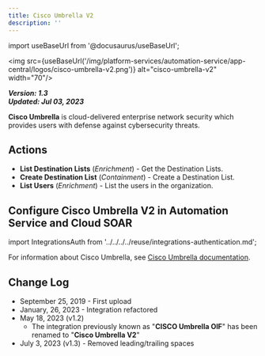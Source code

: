 ```yaml
---
title: Cisco Umbrella V2
description: ''
---
```

import useBaseUrl from '@docusaurus/useBaseUrl';

<img src={useBaseUrl('/img/platform-services/automation-service/app-central/logos/cisco-umbrella-v2.png')} alt="cisco-umbrella-v2" width="70"/>

***Version: 1.3  
Updated: Jul 03, 2023***

**Cisco Umbrella** is cloud-delivered enterprise network security which provides users with defense against cybersecurity threats.

## Actions

* **List Destination Lists** (*Enrichment*) - Get the Destination Lists.
* **Create Destination List** (*Containment*) - Create a Destination List.
* **List Users** (*Enrichment*) - List the users in the organization.

## Configure Cisco Umbrella V2 in Automation Service and Cloud SOAR

import IntegrationsAuth from '../../../../reuse/integrations-authentication.md';

<IntegrationsAuth/>

For information about Cisco Umbrella, see [Cisco Umbrella documentation](https://developer.cisco.com/docs/cloud-security/umbrella-api-authentication/).

## Change Log

* September 25, 2019 - First upload
* January, 26, 2023 - Integration refactored
* May 18, 2023 (v1.2)
	+ The integration previously known as "**CISCO Umbrella OIF**" has been renamed to "**Cisco Umbrella V2**"
* July 3, 2023 (v1.3) - Removed leading/trailing spaces
